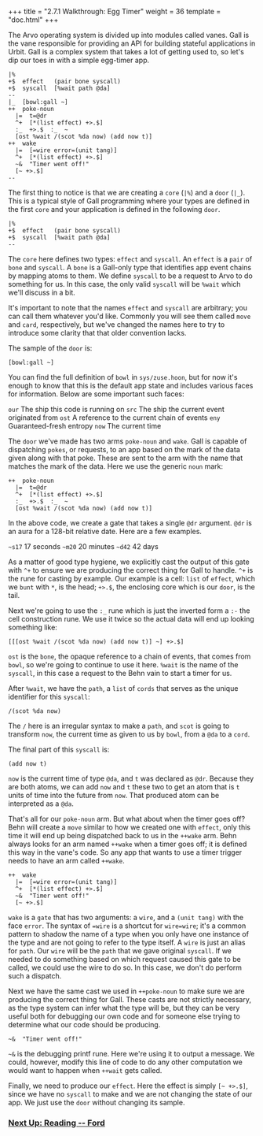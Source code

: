 +++
title = "2.7.1 Walkthrough: Egg Timer"
weight = 36
template = "doc.html"
+++

The Arvo operating system is divided up into modules called vanes. Gall is the vane responsible for providing an API for building stateful applications in Urbit. Gall is a complex system that takes a lot of getting used to, so let's dip our toes in with a simple egg-timer app.


```
|%
+$  effect   (pair bone syscall)
+$  syscall  [%wait path @da]
--
|_  [bowl:gall ~]
++  poke-noun
  |=  t=@dr
  ^+  [*(list effect) +>.$]
  :_  +>.$  :_  ~
  [ost %wait /(scot %da now) (add now t)]
++  wake
  |=  [=wire error=(unit tang)]
  ^+  [*(list effect) +>.$]
  ~&  "Timer went off!"
  [~ +>.$]
--
```

The first thing to notice is that we are creating a `core` (`|%`) and a `door` (`|_`). This is a typical style of Gall programming where your types are defined in the first `core` and your application is defined in the following `door`.

```
|%
+$  effect   (pair bone syscall)
+$  syscall  [%wait path @da]
--
```

The `core` here defines two types: `effect` and `syscall`. An `effect` is a `pair` of `bone` and `syscall`. A `bone` is a Gall-only type that identifies app event chains by mapping atoms to them. We define `syscall` to be a request to Arvo to do something for us. In this case, the only valid `syscall` will be `%wait` which we'll discuss in a bit.

It's important to note that the names `effect` and `syscall` are arbitrary; you can call them whatever you'd like. Commonly you will see them called `move` and `card`, respectively, but we've changed the names here to try to introduce some clarity that that older convention lacks.

The sample of the `door` is:

```
[bowl:gall ~]
```

You can find the full definition of `bowl` in `sys/zuse.hoon`, but for now it's enough to know that this is the default app state and includes various faces for information. Below are some important such faces:

`our`  The ship this code is running on
`src`  The ship the current event originated from
`ost`  A reference to the current chain of events
`eny`  Guaranteed-fresh entropy
`now`  The current time

The `door` we've made has two arms `poke-noun` and `wake`. Gall is capable of dispatching `pokes`, or requests, to an app based on the mark of the data given along with that poke. These are sent to the arm with the name that matches the mark of the data. Here we use the generic `noun` mark:

```
++  poke-noun
  |=  t=@dr
  ^+  [*(list effect) +>.$]
  :_  +>.$  :_  ~
  [ost %wait /(scot %da now) (add now t)]
```

In the above code, we create a gate that takes a single `@dr` argument. `@dr` is an aura for a 128-bit relative date. Here are a few examples.

`~s17`  17 seconds
`~m20`  20 minutes
`~d42`  42 days

As a matter of good type hygiene, we explicitly cast the output of this gate with `^+` to ensure we are producing the correct thing for Gall to handle. `^+` is the rune for casting by example. Our example is a cell: `list` of `effect`, which we `bunt` with `*`, is the head; `+>.$`, the enclosing core which is our `door`, is the tail.

Next we're going to use the `:_` rune which is just the inverted form a `:-` the cell construction rune. We use it twice so the actual data will end up looking something like:

```
[[[ost %wait /(scot %da now) (add now t)] ~] +>.$]
```

`ost` is the `bone`, the opaque reference to a chain of events, that comes from `bowl`, so we're going to continue to use it here. `%wait` is the name of the `syscall`, in this case a request to the Behn vain to start a timer for us.

After `%wait`, we have the `path`, a `list` of `cords` that serves as the unique identifier for this `syscall`:

```
/(scot %da now)
```

The `/` here is an irregular syntax to make a `path`, and `scot` is going to transform `now`, the current time as given to us by `bowl`, from a `@da` to a `cord`.

The final part of this `syscall` is:

```
(add now t)
```

`now` is the current time of type `@da`, and `t` was declared as `@dr`. Because they are both atoms, we can add `now` and `t` these two to get an atom that is `t` units of time into the future from `now`. That produced atom can be interpreted as a `@da`.

That's all for our `poke-noun` arm. But what about when the timer goes off? Behn will create a `move` similar to how we created one with `effect`, only this time it will end up being dispatched back to us in the `++wake` arm. Behn always looks for an arm named `++wake` when a timer goes off; it is defined this way in the vane's code. So any app that wants to use a timer trigger needs to have an arm called `++wake`.

```
++  wake
  |=  [=wire error=(unit tang)]
  ^+  [*(list effect) +>.$]
  ~&  "Timer went off!"
  [~ +>.$]
```

`wake` is a `gate` that has two arguments: a `wire`, and a `(unit tang)` with the face `error`. The syntax of `=wire` is a shortcut for `wire=wire`; it's a common pattern to shadow the name of a type when you only have one instance of the type and are not going to refer to the type itself. A `wire` is just an alias for `path`. Our `wire` will be the `path` that we gave original `syscall`. If we needed to do something based on which request caused this gate to be called, we could use the wire to do so. In this case, we don't do perform such a dispatch.

Next we have the same cast we used in `++poke-noun` to make sure we are producing the correct thing for Gall. These casts are not strictly necessary, as the type system can infer what the type will be, but they can be very useful both for debugging our own code and for someone else trying to determine what our code should be producing.

```
~&  "Timer went off!"
```

`~&` is the debugging printf rune. Here we're using it to output a message. We could, however, modify this line of code to do any other computation we would want to happen when `++wait` gets called.

Finally, we need to produce our `effect`. Here the effect is simply `[~ +>.$]`, since we have no `syscall` to make and we are not changing the state of our app. We just use the `door` without changing its sample.

### [Next Up: Reading -- Ford](../ford)
